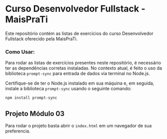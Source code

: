 # Curso Desenvolvedor Fullstack - MaisPraTi

Este repositório contém as listas de exercícios do curso Desenvolvedor Fullstack oferecido pela MaisPraTi.

### Como Usar:

Para rodar as listas de exercícios presentes neste repositório, é necessário ter as dependências corretas instaladas. No contexto atual, é feito o uso da biblioteca `prompt-sync` para entrada de dados via terminal no Node.js.

Certifique-se de ter o Node.js instalado em sua máquina e, em seguida, instale a biblioteca `prompt-sync` usando o seguinte comando:

```bash
npm install prompt-sync
```

## Projeto Módulo 03

Para rodar o projeto basta abrir o `index.html` em um navegador de sua preferencia.